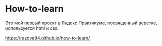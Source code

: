 # How-to-learn  
Это мой первый проект в Яндекс Практикуме, посвященный верстке, используется html и css.

https://razdva94.github.io/how-to-learn/
